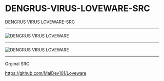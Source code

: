 # DENGRUS-VIRUS-LOVEWARE-SRC
DENGRUS VIRUS LOVEWARE-SRC

** **

![DENGRUS VIRUS LOVEWARE](https://user-images.githubusercontent.com/74623428/150627063-fd3c156e-bfdc-4f2d-b5a8-daea741f972c.PNG)

** **

![DENGRUS VIRUS LOVEWARE](https://user-images.githubusercontent.com/74623428/150627071-d566563a-d5ff-4676-a707-7c3da5f243f2.gif)

** **

Orginal SRC

https://github.com/MalDev101/Loveware
